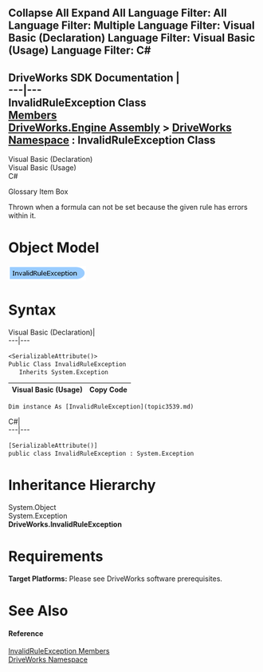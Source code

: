 Collapse All Expand All Language Filter: All  Language Filter: Multiple  Language Filter: Visual Basic (Declaration) Language Filter: Visual Basic (Usage) Language Filter: C#  
---  
DriveWorks SDK Documentation  |   
---|---  
InvalidRuleException Class   
[Members](topic3540.md)   
[DriveWorks.Engine Assembly](topic2156.md) > [DriveWorks Namespace](topic2159.md) : InvalidRuleException Class  
---  
  
Visual Basic (Declaration)    
Visual Basic (Usage)    
C# 

Glossary Item Box

Thrown when a formula can not be set because the given rule has errors within it. 

# Object Model

![](dotnetdiagramimages/image155.png)

# Syntax

Visual Basic (Declaration)|   
---|---  
      
    
    <SerializableAttribute()>
    Public Class InvalidRuleException 
       Inherits System.Exception  
  
Visual Basic (Usage)| Copy Code  
---|---  
      
    
    Dim instance As [InvalidRuleException](topic3539.md)  
  
C#|   
---|---  
      
    
    [SerializableAttribute()]
    public class InvalidRuleException : System.Exception   
  
# Inheritance Hierarchy

System.Object  
System.Exception  
**DriveWorks.InvalidRuleException**  


# Requirements

**Target Platforms:** Please see DriveWorks software prerequisites.

# See Also

#### Reference

[InvalidRuleException Members](topic3540.md)   
[DriveWorks Namespace](topic2159.md)


